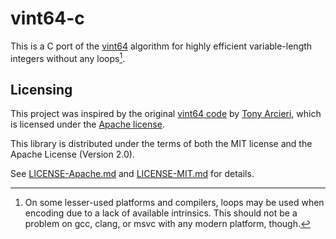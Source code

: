 # vint64-c

This is a C port of the [vint64](https://github.com/iqlusioninc/veriform/tree/develop/rust/vint64) algorithm for highly efficient variable-length integers without any loops[^1].

## Licensing

This project was inspired by the original [vint64 code](https://github.com/iqlusioninc/veriform/tree/develop/rust/vint64) by [Tony Arcieri](https://github.com/tony-iqlusion), which is licensed under the [Apache license](https://github.com/iqlusioninc/veriform/blob/develop/LICENSE).

This library is distributed under the terms of both the MIT license and the Apache License (Version 2.0).

See [LICENSE-Apache.md](LICENSE-Apache.md) and [LICENSE-MIT.md](LICENSE-MIT.md) for details.

[^1]: On some lesser-used platforms and compilers, loops may be used when encoding due to a lack of available intrinsics. This should not be a problem on gcc, clang, or msvc with any modern platform, though.
